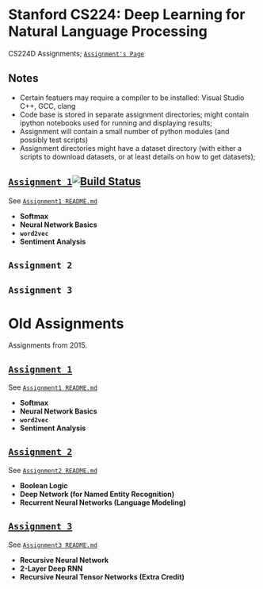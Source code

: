 # Stanford CS224: Deep Learning for Natural Language Processing
CS224D Assignments;
[`Assignment's Page`](http://cs224d.stanford.edu/assignments.html)

Notes
-----
* Certain featuers may require a compiler to be installed: Visual Studio C++, GCC, clang
* Code base is stored in separate assignment directories; might contain ipython notebooks used for running and displaying results;
* Assignment will contain a small number of python modules (and possibly test scripts)
* Assignment directories might have a dataset directory (with either a scripts to download datasets, or at least details on how to get datasets);

[`Assignment 1`](https://github.com/kingtaurus/cs224d/blob/master/assignment1/assignment1.pdf)[![Build Status](https://travis-ci.com/kingtaurus/cs224d.svg?token=S5K3fgjLh8cmmfpF6ZLy&branch=master)](https://travis-ci.com/kingtaurus/cs224d)
------------
See [`Assignment1 README.md`](https://github.com/kingtaurus/cs224d/blob/master/assignment1/README.md)
* **Softmax**
* **Neural Network Basics**
* **`word2vec`**
* **Sentiment Analysis**

`Assignment 2`
-------------

`Assignment 3`
-------------

Old Assignments
===============
Assignments from 2015. 

[`Assignment 1`](https://github.com/kingtaurus/cs224d/blob/master/old_assignments/assignment1.pdf)
--------------
See [`Assignment1 README.md`](https://github.com/kingtaurus/cs224d/blob/master/old_assignments/assignment1/README.md)
* **Softmax**
* **Neural Network Basics**
* **`word2vec`**
* **Sentiment Analysis**

[`Assignment 2`](https://github.com/kingtaurus/cs224d/blob/master/old_assignments/assignment2.pdf)
--------------
See [`Assignment2 README.md`](https://github.com/kingtaurus/cs224d/blob/master/old_assignments/assignment2/README.md)
* **Boolean Logic**
* **Deep Network (for Named Entity Recognition)**
* **Recurrent Neural Networks (Language Modeling)**

[`Assignment 3`](https://github.com/kingtaurus/cs224d/blob/master/old_assignments/assignment3.pdf)
--------------
See [`Assignment3 README.md`](https://github.com/kingtaurus/cs224d/blob/master/old_assignments/assignment3/README.md)
* **Recursive Neural Network**
* **2-Layer Deep RNN**
* **Recursive Neural Tensor Networks (Extra Credit)**
